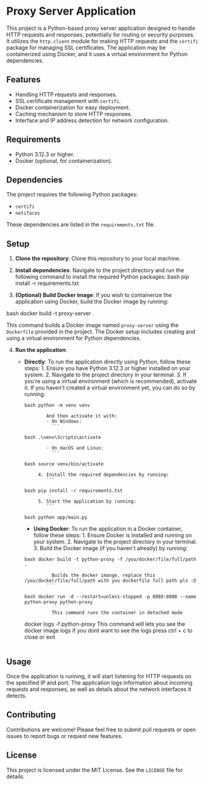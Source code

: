 # Proxy Server Application

This project is a Python-based proxy server application designed to handle HTTP requests and responses, potentially for routing or security purposes. It utilizes the `http.client` module for making HTTP requests and the `certifi` package for managing SSL certificates. The application may be containerized using Docker, and it uses a virtual environment for Python dependencies.

## Features

- Handling HTTP requests and responses.
- SSL certificate management with `certifi`.
- Docker containerization for easy deployment.
- Caching mechanism to store HTTP responses.
- Interface and IP address detection for network configuration.

## Requirements

- Python 3.12.3 or higher.
- Docker (optional, for containerization).

## Dependencies

The project requires the following Python packages:

- `certifi`
- `netifaces`

These dependencies are listed in the `requirements.txt` file.

## Setup

1. **Clone the repository**: Clone this repository to your local machine.

2. **Install dependencies**: Navigate to the project directory and run the following command to install the required Python packages:
   bash pip install -r requirements.txt

3. **(Optional) Build Docker image**: If you wish to containerize the application using Docker, build the Docker image by running:

bash docker build -t proxy-server .

This command builds a Docker image named `proxy-server` using the `Dockerfile` provided in the project. The Docker setup includes creating and using a virtual environment for Python dependencies.

4.  **Run the application**:

    - **Directly**: To run the application directly using Python, follow these steps: 1. Ensure you have Python 3.12.3 or higher installed on your system. 2. Navigate to the project directory in your terminal. 3. If you're using a virtual environment (which is recommended), activate it. If you haven't created a virtual environment yet, you can do so by running:

      ````
      bash python -m venv venv

              And then activate it with:
              - On Windows:
                ```

      bash .\venv\Scripts\activate

              - On macOS and Linux:
                ```

      bash source venv/bin/activate

           4. Install the required dependencies by running:
              ```

      bash pip install -r requirements.txt

           5. Start the application by running:
              ```

      bash python app/main.py

      ````

      - **Using Docker**: To run the application in a Docker container, follow these steps: 1. Ensure Docker is installed and running on your system. 2. Navigate to the project directory in your terminal. 3. Build the Docker image (if you haven't already) by running:

      ````
      bash docker build -t python-proxy -f /you/docker/file/full/path .

                Builds the docker imange, replace this /you/docker/file/full/path with you dockerfile full path pls :D
              ```

      bash docker run -d --restart=unless-stopped -p 8080:8080 --name python-proxy python-proxy

                This command runs the container in detached mode
      ````

      docker logs -f python-proxy
                This command will lets you see the docker image logs if you dont want to see the logs press ctrl + c to close or exit
      ```

## Usage

Once the application is running, it will start listening for HTTP requests on the specified IP and port. The application logs information about incoming requests and responses, as well as details about the network interfaces it detects.

## Contributing

Contributions are welcome! Please feel free to submit pull requests or open issues to report bugs or request new features.

## License

This project is licensed under the MIT License. See the `LICENSE` file for details.
